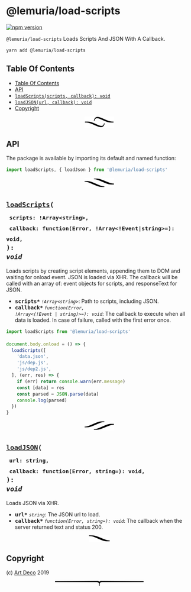 # @lemuria/load-scripts

[![npm version](https://badge.fury.io/js/%40lemuria%2Fload-scripts.svg)](https://www.npmjs.com/package/@lemuria/load-scripts)

`@lemuria/load-scripts` Loads Scripts And JSON With A Callback.

```sh
yarn add @lemuria/load-scripts
```

## Table Of Contents

- [Table Of Contents](#table-of-contents)
- [API](#api)
- [`loadScripts(scripts, callback): void`](#loadscriptsscripts-arraystringcallback-functionerror-arrayeventstring-void-void)
- [`loadJSON(url, callback): void`](#loadjsonurl-stringcallback-functionerror-string-void-void)
- [Copyright](#copyright)

<p align="center"><a href="#table-of-contents">
  <img src="/.documentary/section-breaks/0.svg?sanitize=true">
</a></p>

## API

The package is available by importing its default and named function:

```js
import loadScripts, { loadJson } from '@lemuria/load-scripts'
```

<p align="center"><a href="#table-of-contents">
  <img src="/.documentary/section-breaks/1.svg?sanitize=true">
</a></p>

## <code><ins>loadScripts</ins>(</code><sub><br/>&nbsp;&nbsp;`scripts: !Array<string>,`<br/>&nbsp;&nbsp;`callback: function(Error, !Array<!Event|string>=): void,`<br/></sub><code>): <i>void</i></code>
Loads scripts by creating script elements, appending them to DOM and waiting for onload event. JSON is loaded via XHR. The callback will be called with an array of: event objects for scripts, and responseText for JSON.

 - <kbd><strong>scripts*</strong></kbd> <em><code>!Array&lt;string&gt;</code></em>: Path to scripts, including JSON.
 - <kbd><strong>callback*</strong></kbd> <em><code>function(Error, !Array&lt;(!Event \| string)&gt;=): void</code></em>: The callback to execute when all data is loaded. In case of failure, called with the first error once.

```js
import loadScripts from '@lemuria/load-scripts'

document.body.onload = () => {
  loadScripts([
    'data.json',
    'js/dep.js',
    'js/dep2.js',
  ], (err, res) => {
    if (err) return console.warn(err.message)
    const [data] = res
    const parsed = JSON.parse(data)
    console.log(parsed)
  })
}
```
<p align="center"><a href="#table-of-contents">
  <img src="/.documentary/section-breaks/2.svg?sanitize=true">
</a></p>

## <code><ins>loadJSON</ins>(</code><sub><br/>&nbsp;&nbsp;`url: string,`<br/>&nbsp;&nbsp;`callback: function(Error, string=): void,`<br/></sub><code>): <i>void</i></code>
Loads JSON via XHR.

 - <kbd><strong>url*</strong></kbd> <em>`string`</em>: The JSON url to load.
 - <kbd><strong>callback*</strong></kbd> <em>`function(Error, string=): void`</em>: The callback when the server returned text and status 200.

<p align="center"><a href="#table-of-contents">
  <img src="/.documentary/section-breaks/3.svg?sanitize=true">
</a></p>

## Copyright

(c) [Art Deco][1] 2019

[1]: https://artd.eco

<p align="center"><a href="#table-of-contents">
  <img src="/.documentary/section-breaks/-1.svg?sanitize=true">
</a></p>